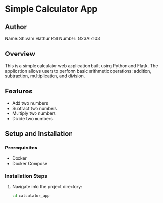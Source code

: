 # Simple Calculator App

## Author
Name: Shivam Mathur
Roll Number: G23AI2103

## Overview
This is a simple calculator web application built using Python and Flask. The application allows users to perform basic arithmetic operations: addition, subtraction, multiplication, and division.

## Features
- Add two numbers
- Subtract two numbers
- Multiply two numbers
- Divide two numbers

## Setup and Installation

### Prerequisites
- Docker
- Docker Compose

### Installation Steps

1. Navigate into the project directory:
   ```sh
   cd calculator_app
